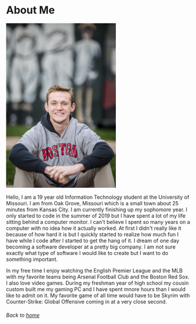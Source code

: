 # About Me

<img src="Me.JPG" alt = "Joel Spencer" width = "300"/>

Hello, I am a 19 year old Information Technology student at the University of Missouri. I am from Oak Grove, Missouri which is a small town about 25 minutes from Kansas City. I am currently finishing up my sophomore year. I only started to code in the summer of 2019 but I have spent a lot of my life sitting behind a computer monitor. I can't believe I spent so many years on a computer with no idea how it actually worked. At first I didn't really like it because of how hard it is but I quickly started to realize how much fun I have while I code after I started to get the hang of it.
I dream of one day becoming a software developer at a pretty big company. I am not sure exactly what type of software I would like to create but I want to do something important.

In my free time I enjoy watching the English Premier League and the MLB with my favorite teams being Arsenal Football Club and the Boston Red Sox. I also love video games. During my freshman year of high school my cousin custom built me my gaming PC and I have spent mnore hours than I would like to admit on it. My favorite game of all time would have to be Skyrim with Counter-Strike: Global Offensive coming in at a very close second.


###### Back to [home](./README.md)